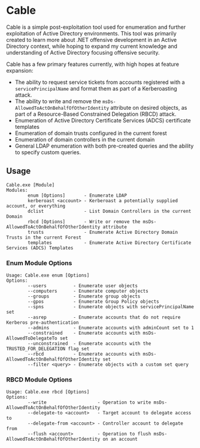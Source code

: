 # Cable
Cable is a simple post-exploitation tool used for enumeration and further exploitation of Active Directory environments. This tool was primarily created to learn more about .NET offensive development in an Active Directory context, while hoping to expand my current knowledge and understanding of Active Directory focusing offensive security.

Cable has a few primary features currently, with high hopes at feature expansion: 
- The ability to request service tickets from accounts registered with a `servicePrincipalName` and format them as part of a Kerberoasting attack. 
- The ability to write and remove the `msDs-AllowedToActOnBehalfOfOtherIdentity` attribute on desired objects, as part of a Resource-Based Constrained Delegation (RBCD) attack. 
- Enumeration of Active Directory Certificate Services (ADCS) certificate templates
- Enumeration of domain trusts configured in the current forest
- Enumeration of domain controllers in the current domain
- General LDAP enumeration with both pre-created queries and the ability to specify custom queries.


## Usage
```
Cable.exe [Module]
Modules:
        enum [Options]       - Enumerate LDAP
        kerberoast <account> - Kerberoast a potentially supplied account, or everything
        dclist               - List Domain Controllers in the current Domain
        rbcd [Options]       - Write or remove the msDs-AllowedToActOnBehalfOfOtherIdentity attribute
        trusts               - Enumerate Active Directory Domain Trusts in the current Forest
        templates            - Enumerate Active Directory Certificate Services (ADCS) Templates
```

### Enum Module Options
```
Usage: Cable.exe enum [Options]
Options:
        --users          - Enumerate user objects
        --computers      - Enumerate computer objects
        --groups         - Enumerate group objects
        --gpos           - Enumerate Group Policy objects
        --spns           - Enumerate objects with servicePrincipalName set
        --asrep          - Enumerate accounts that do not require Kerberos pre-authentication
        --admins         - Enumerate accounts with adminCount set to 1
        --constrained    - Enumerate accounts with msDs-AllowedToDelegateTo set
        --unconstrained  - Enumerate accounts with the TRUSTED_FOR_DELEGATION flag set
        --rbcd           - Enumerate accounts with msDs-AllowedToActOnBehalfOfOtherIdentity set
        --filter <query> - Enumerate objects with a custom set query
```

### RBCD Module Options
```
Usage: Cable.exe rbcd [Options]
Options:
        --write                   - Operation to write msDs-AllowedToActOnBehalfOfOtherIdentity
        --delegate-to <account>   - Target account to delegate access to
        --delegate-from <account> - Controller account to delegate from
        --flush <account>         - Operation to flush msDs-AllowedToActOnBehalfOfOtherIdentity on an account
```


